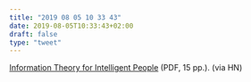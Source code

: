 ```yaml
---
title: "2019 08 05 10 33 43"
date: 2019-08-05T10:33:43+02:00
draft: false
type: "tweet"
---
```

[Information Theory for Intelligent People](http://tuvalu.santafe.edu/~simon/it.pdf) (PDF, 15 pp.). (via HN)
